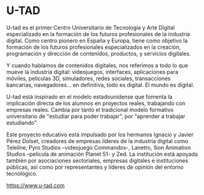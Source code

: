 # U-TAD

U-tad es el primer Centro Universitario de Tecnología y Arte Digital especializado en la formación de los futuros profesionales de la industria digital. Como centro pionero en España y Europa, tiene como objetivo la formación de los futuros profesionales especializados en la creación, programación y dirección de contenidos, productos, y servicios digitales. 

Y cuando hablamos de contenidos digitales, nos referimos a todo lo que mueve la industria digital: videojuegos, interfaces, aplicaciones para móviles, películas 3D, simuladores, redes sociales, transacciones bancarias, navegadores… en definitiva, todo es digital. El mundo es digital.

U-tad está inspirado en el modelo estadounidense que fomenta la implicación directa de los alumnos en proyectos reales, trabajando con empresas reales. Cambia por tanto el tradicional modelo formativo universitario de "estudiar para poder trabajar", por "aprender a trabajar estudiando". 

Este proyecto educativo está impulsado por los hermanos Ignacio y Javier Pérez Dolset, creadores de empresas líderes de la industria digital como Teleline, Pyro Studios –videojuego Commandos-, Lanetro, Ilion Animation Studios –película de animación Planet 51- y Zed. La institución está apoyada también por asociaciones sectoriales, empresas digitales e instituciones públicas, así como por representantes y líderes de opinión del entorno tecnológico.

https://www.u-tad.com
